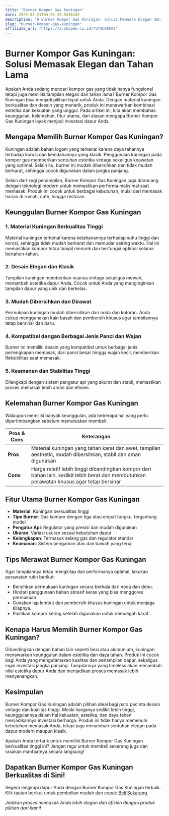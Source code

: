 ```yaml
---
title: "Burner Kompor Gas Kuningan"
date: 2025-08-21T04:51:29.531616Z
description: "# Burner Kompor Gas Kuningan: Solusi Memasak Elegan dan Tahan Lama..."
slug: "burner-kompor-gas-kuningan"
affiliate_url: "https://s.shopee.co.id/7V44C68VX2"
---
```

# Burner Kompor Gas Kuningan: Solusi Memasak Elegan dan Tahan Lama

Apakah Anda sedang mencari kompor gas yang tidak hanya fungsional tetapi juga memiliki tampilan elegan dan tahan lama? Burner Kompor Gas Kuningan bisa menjadi pilihan tepat untuk Anda. Dengan material kuningan berkualitas dan desain yang menarik, produk ini menawarkan kombinasi estetika dan kekuatan yang unggul. Pada artikel ini, kita akan membahas keunggulan, kelemahan, fitur utama, dan alasan mengapa Burner Kompor Gas Kuningan layak menjadi investasi dapur Anda.

## Mengapa Memilih Burner Kompor Gas Kuningan?

Kuningan adalah bahan logam yang terkenal karena daya tahannya terhadap korosi dan keindahannya yang klasik. Penggunaan kuningan pada kompor gas memberikan sentuhan estetika vintage sekaligus keawetan yang optimal. Selain itu, burner ini mudah dibersihkan dan tidak mudah berkarat, sehingga cocok digunakan dalam jangka panjang.

Selain dari segi penampilan, Burner Kompor Gas Kuningan juga dirancang dengan teknologi modern untuk memastikan performa maksimal saat memasak. Produk ini cocok untuk berbagai kebutuhan, mulai dari memasak harian di rumah, cafe, hingga restoran.

## Keunggulan Burner Kompor Gas Kuningan

### 1. Material Kuningan Berkualitas Tinggi

Material kuningan terkenal karena ketahanannya terhadap suhu tinggi dan korosi, sehingga tidak mudah berkarat dan memudar seiring waktu. Hal ini memastikan kompor tetap tampil menarik dan berfungsi optimal selama bertahun-tahun.

### 2. Desain Elegan dan Klasik

Tampilan kuningan memberikan nuansa vintage sekaligus mewah, menambah estetika dapur Anda. Cocok untuk Anda yang menginginkan tampilan dapur yang unik dan berkelas.

### 3. Mudah Dibersihkan dan Dirawat

Permukaan kuningan mudah dibersihkan dari noda dan kotoran. Anda cukup menggunakan kain basah dan pembersih khusus agar tampilannya tetap bersinar dan baru.

### 4. Kompatibel dengan Berbagai Jenis Panci dan Wajan

Burner ini memiliki desain yang kompatibel untuk berbagai jenis perlengkapan memasak, dari panci besar hingga wajan kecil, memberikan fleksibilitas saat memasak.

### 5. Keamanan dan Stabilitas Tinggi

Dilengkapi dengan sistem pengatur api yang akurat dan stabil, memastikan proses memasak lebih aman dan efisien.

## Kelemahan Burner Kompor Gas Kuningan

Walaupun memiliki banyak keunggulan, ada beberapa hal yang perlu dipertimbangkan sebelum memutuskan membeli:

| **Pros & Cons** | **Keterangan** |
|------------------|----------------|
| **Pros** | Material kuningan yang tahan karat dan awet, tampilan aesthetic, mudah dibersihkan, stabil dan aman digunakan |
| **Cons** | Harga relatif lebih tinggi dibandingkan kompor dari bahan lain, sedikit lebih berat dan membutuhkan perawatan khusus agar tetap bersinar |

## Fitur Utama Burner Kompor Gas Kuningan

- **Material**: Kuningan berkualitas tinggi
- **Tipe Burner**: Gas kompor dengan tiga atau empat tungku, tergantung model
- **Pengatur Api**: Regulator yang presisi dan mudah digunakan
- **Ukuran**: Variasi ukuran sesuai kebutuhan dapur
- **Kelengkapan**: Termasuk selang gas dan regulator standar
- **Keamanan**: Sistem pengaman atas dan bawah yang teruji

## Tips Merawat Burner Kompor Gas Kuningan

Agar tampilannya tetap mengkilap dan performanya optimal, lakukan perawatan rutin berikut:

- Bersihkan permukaan kuningan secara berkala dari noda dan debu.
- Hindari penggunaan bahan abrasif keras yang bisa menggores permukaan.
- Gunakan lap lembut dan pembersih khusus kuningan untuk menjaga kilapnya.
- Pastikan kompor kering setelah digunakan untuk mencegah karat.

## Kenapa Harus Memilih Burner Kompor Gas Kuningan?

Dibandingkan dengan bahan lain seperti besi atau alumunium, kuningan menawarkan keunggulan dalam estetika dan daya tahan. Produk ini cocok bagi Anda yang mengutamakan kualitas dan penampilan dapur, sekaligus ingin investasi jangka panjang. Tampilannya yang timeless akan menambah nilai estetika dapur Anda dan menjadikan proses memasak lebih menyenangkan.

## Kesimpulan

Burner Kompor Gas Kuningan adalah pilihan ideal bagi para pecinta desain vintage dan kualitas tinggi. Meski harganya sedikit lebih tinggi, keunggulannya dalam hal kekuatan, estetika, dan daya tahan menjadikannya investasi berharga. Produk ini tidak hanya memenuhi kebutuhan memasak Anda, tetapi juga menambah sentuhan elegan pada dapur modern maupun klasik.

Apakah Anda tertarik untuk memiliki Burner Kompor Gas Kuningan berkualitas tinggi ini? Jangan ragu untuk membeli sekarang juga dan rasakan manfaatnya secara langsung!

## Dapatkan Burner Kompor Gas Kuningan Berkualitas di Sini!

Segera lengkapi dapur Anda dengan Burner Kompor Gas Kuningan terbaik. Klik tautan berikut untuk pembelian mudah dan cepat: [Beli Sekarang](https://s.shopee.co.id/7V44C68VX2).

*Jadikan proses memasak Anda lebih elegan dan efisien dengan produk pilihan dari kami!*